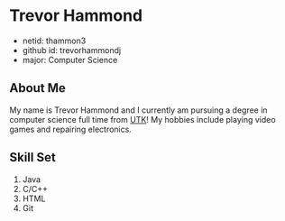 # Trevor Hammond
* netid: thammon3
* github id: trevorhammondj
* major: Computer Science
## About Me
My name is Trevor Hammond and I currently am pursuing a degree in computer science full time from [UTK](https://www.utk.edu)! My hobbies include playing video games and repairing electronics.
## Skill Set
1. Java
2. C/C++
3. HTML
4. Git



